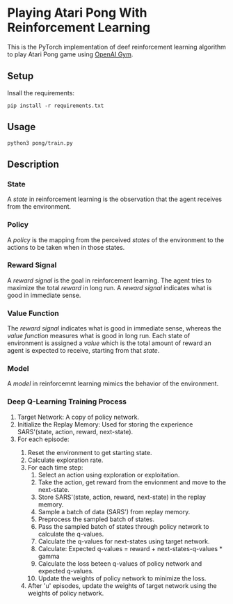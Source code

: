 # Playing Atari Pong With Reinforcement Learning
This is the PyTorch implementation of deef reinforcement learning algorithm to play Atari Pong game using [OpenAI Gym](https://gym.openai.com/).

## Setup
Insall the requirements:
```
pip install -r requirements.txt
```

## Usage

```
python3 pong/train.py
```

## Description

### State
A *state* in reinforcement learning is the observation that the agent receives from the environment.

### Policy
A *policy* is the mapping from the perceived *states* of the environment to the actions to be taken when in those states.

### Reward Signal
A *reward signal* is the goal in reinforcement learning. The agent tries to maximize the total *reward* in long run. A *reward signal* indicates what is good in immediate sense.

### Value Function
The *reward signal* indicates what is good in immediate sense, whereas the *value function* measures what is good in long run. Each state of environment is assigned a *value* which is the total amount of reward an agent is expected to receive, starting from that *state*.

### Model
A *model* in reinforcemnt learning mimics the behavior of the environment.

### Deep Q-Learning Training Process
<ol>
  <li>Target Network: A copy of policy network.</li>
  <li>Initialize the Replay Memory: Used for storing the experience SARS'(state, action, reward, next-state).</li>
  <li>For each episode: </li>
    <ol>
     <li>Reset the environment to get starting state.</li>
     <li>Calculate exploration rate.</li>
     <li>For each time step:
      <ol>
        <li>Select an action using exploration or exploitation.</li>
        <li>Take the action, get reward from the envionment and move to the next-state.</li>
        <li>Store SARS'(state, action, reward, next-state) in the replay memory.</li>
        <li>Sample a batch of data (SARS') from replay memory.</li>
        <li>Preprocess the sampled batch of states.</li>
        <li>Pass the sampled batch of states through policy network to calculate the q-values.</li>
        <li>Calculate the q-values for next-states using target network.</li>
        <li>Calculate: Expected q-values = reward + next-states-q-values * gamma</li>
        <li>Calculate the loss beteen q-values of policy network and expected q-values.</li>
        <li>Update the weights of policy network to minimize the loss.</li>
      </ol>
      </li>
      <li>After 'u' episodes, update the weights of target network using the weights of policy network.</li>
    </ol>
</ol>

